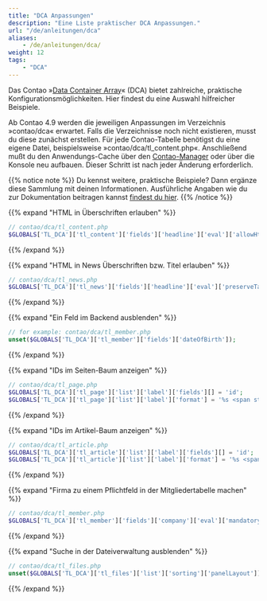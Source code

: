 ```yaml
---
title: "DCA Anpassungen"
description: "Eine Liste praktischer DCA Anpassungen."
url: "/de/anleitungen/dca"
aliases:
    - /de/anleitungen/dca/
weight: 12
tags: 
    - "DCA"
---
```



Das Contao »[Data Container Array](https://docs.contao.org/dev/reference/dca/)« (DCA) bietet zahlreiche, 
praktische Konfigurationsmöglichkeiten. Hier findest du eine Auswahl hilfreicher Beispiele.

Ab Contao 4.9 werden die jeweiligen Anpassungen im Verzeichnis »contao/dca« erwartet. Falls die Verzeichnisse noch 
nicht existieren, musst du diese zunächst erstellen. Für jede Contao-Tabelle benötigst du eine eigene Datei, 
beispielsweise »contao/dca/tl_content.php«. Anschließend mußt du den Anwendungs-Cache über den 
[Contao-Manager](/de/installation/contao-manager/) oder über die Konsole neu aufbauen. Dieser Schritt ist nach 
jeder Änderung erforderlich.

{{% notice note %}}
Du kennst weitere, praktische Beispiele? Dann ergänze diese Sammlung mit deinen Informationen. Ausführliche Angaben wie
du zur Dokumentation beitragen kannst [findest du hier](/de/beitragen/).
{{% /notice %}}


{{% expand "HTML in Überschriften erlauben" %}}
```php
// contao/dca/tl_content.php
$GLOBALS['TL_DCA']['tl_content']['fields']['headline']['eval']['allowHtml'] = true;
```
{{% /expand %}}


{{% expand "HTML in News Überschriften bzw. Titel erlauben" %}}
```php
// contao/dca/tl_news.php
$GLOBALS['TL_DCA']['tl_news']['fields']['headline']['eval']['preserveTags'] = true;
```
{{% /expand %}}


{{% expand "Ein Feld im Backend ausblenden" %}}
```php
// for example: contao/dca/tl_member.php
unset($GLOBALS['TL_DCA']['tl_member']['fields']['dateOfBirth']);
```
{{% /expand %}}


{{% expand "IDs im Seiten-Baum anzeigen" %}}
```php
// contao/dca/tl_page.php
$GLOBALS['TL_DCA']['tl_page']['list']['label']['fields'][] = 'id';
$GLOBALS['TL_DCA']['tl_page']['list']['label']['format'] = '%s <span style="font-weight:normal; padding-left: 3px;">(IDp: %s)</span>';
```
{{% /expand %}}


{{% expand "IDs im Artikel-Baum anzeigen" %}}
```php
// contao/dca/tl_article.php
$GLOBALS['TL_DCA']['tl_article']['list']['label']['fields'][] = 'id'; 
$GLOBALS['TL_DCA']['tl_article']['list']['label']['format'] = '%s <span style="font-weight:normal; padding-left: 3px;">(%s, IDa: %s)</span>';
```
{{% /expand %}}


{{% expand "Firma zu einem Pflichtfeld in der Mitgliedertabelle machen" %}}
```php
// contao/dca/tl_member.php
$GLOBALS['TL_DCA']['tl_member']['fields']['company']['eval']['mandatory'] = true;
```
{{% /expand %}}


{{% expand "Suche in der Dateiverwaltung ausblenden" %}}
```php
// contao/dca/tl_files.php
unset($GLOBALS['TL_DCA']['tl_files']['list']['sorting']['panelLayout']);
```
{{% /expand %}}

